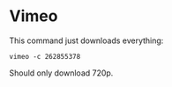 # Vimeo

This command just downloads everything:

~~~
vimeo -c 262855378
~~~

Should only download 720p.
